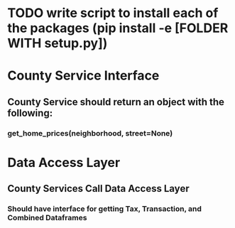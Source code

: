 # TODO write script to install each of the packages (pip install -e [FOLDER WITH setup.py])

# County Service Interface
## County Service should return an object with the following:
### get_home_prices(neighborhood, street=None)

# Data Access Layer
## County Services Call Data Access Layer
### Should have interface for getting Tax, Transaction, and Combined Dataframes